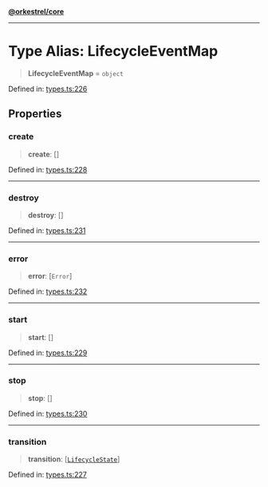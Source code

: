 [**@orkestrel/core**](../index.md)

***

# Type Alias: LifecycleEventMap

> **LifecycleEventMap** = `object`

Defined in: [types.ts:226](https://github.com/orkestrel/core/blob/cbe5b2d7b027ca6f0f1301ef32750afb69b4764b/src/types.ts#L226)

## Properties

### create

> **create**: \[\]

Defined in: [types.ts:228](https://github.com/orkestrel/core/blob/cbe5b2d7b027ca6f0f1301ef32750afb69b4764b/src/types.ts#L228)

***

### destroy

> **destroy**: \[\]

Defined in: [types.ts:231](https://github.com/orkestrel/core/blob/cbe5b2d7b027ca6f0f1301ef32750afb69b4764b/src/types.ts#L231)

***

### error

> **error**: \[`Error`\]

Defined in: [types.ts:232](https://github.com/orkestrel/core/blob/cbe5b2d7b027ca6f0f1301ef32750afb69b4764b/src/types.ts#L232)

***

### start

> **start**: \[\]

Defined in: [types.ts:229](https://github.com/orkestrel/core/blob/cbe5b2d7b027ca6f0f1301ef32750afb69b4764b/src/types.ts#L229)

***

### stop

> **stop**: \[\]

Defined in: [types.ts:230](https://github.com/orkestrel/core/blob/cbe5b2d7b027ca6f0f1301ef32750afb69b4764b/src/types.ts#L230)

***

### transition

> **transition**: \[[`LifecycleState`](LifecycleState.md)\]

Defined in: [types.ts:227](https://github.com/orkestrel/core/blob/cbe5b2d7b027ca6f0f1301ef32750afb69b4764b/src/types.ts#L227)
